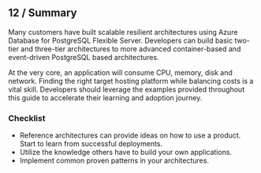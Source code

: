 ## 12 / Summary

Many customers have built scalable resilient architectures using Azure Database for PostgreSQL Flexible Server. Developers can build basic two-tier and three-tier architectures to more advanced container-based and event-driven PostgreSQL based architectures.  

At the very core, an application will consume CPU, memory, disk and network.  Finding the right target hosting platform while balancing costs is a vital skill. Developers should leverage the examples provided throughout this guide to accelerate their learning and adoption journey.

### Checklist

- Reference architectures can provide ideas on how to use a product. Start to learn from successful deployments.
- Utilize the knowledge others have to build your own applications.
- Implement common proven patterns in your architectures.
